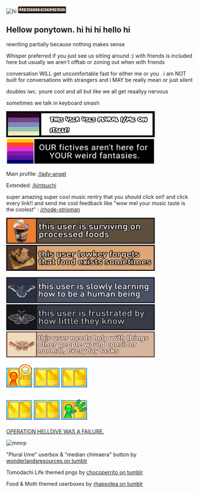 
![hi](https://komarev.com/ghpvc/?username=MelonOctoling&color=blueviolet&style=plastic&label=Profile+Hits) <img src="8287fd1fb2aa39ae8057afe9efd2fdc5fbf364f0.gif">

## Hellow ponytown. hi hi hi hello hi
rewriting partially because nothing makes sense

Whisper preferred if you just see us sitting around :) with friends is included here but usually we aren't offtab or zoning out when with friends

conversation WILL get uncomfortable fast for either me or you . i am NOT built for conversations with strangers and i MAY be really mean or just silent

doubles iwc. youre cool and all but like we all get reaallyy nervous

sometimes we talk in keyboard smash

<img src="image_2025-06-23_071141498.png" width="400" height="70">
<img src="image_2025-07-10_060441653.png" width="400" height="70">

Main profile: [/lady-angel](https://rentry.co/lady-angel)

Extended: [/kintsuchi](https://rentry.co/kintsuchi)

super amazing super cool music rentry that you should click on!! and click every link!! and send me cool feedback like "wow mel your music taste is the coolest" : [/rhode-strixman](https://rentry.co/rhode-strixman)

<img src="tumblr_317de0580ee880f66df8e2066104f261_f984168e_1280.jpg" width="400" height="70"> <img src="tumblr_c4a0a9e27c9cd296b2971c80c7369afc_cbaf3705_1280.jpg" width="400" height="70">

<img src="tumblr_f1afe04e4fd4f825b009f0f78f9896aa_eadb56b2_1280.jpg" width="400" height="70"> <img src="tumblr_bd23f6ea8aeffa9b65170b249be4b730_11d14957_400.jpg" width="400" height="70"> <img src="tumblr_8cdaacebf09b837bcc779214de21418d_6a10c517_1280.jpg" width="400" height="70">


<img src="image_2025-06-23_071113700.png" width="70" height="70"> <img src="blankroom.png" width="70" height="70"> <img src="blankroom.png" width="70" height="70"> 

<img src="blankroom.png" width="70" height="70"> <img src="blankroom.png" width="70" height="70"> <img src="playroom.png" width="70" height="70">

[OPERATION HELLDIVE WAS A FAILURE.](https://rentry.co/d-freq-crush)




![mmrp](https://hit.yhype.me/github/profile?account_id=148920820)

"Plural I/me" userbox & "median chimaera" button by [wonderlandsresources on tumblr](https://www.tumblr.com/wonderlandsresources)

Tomodachi Life themed pngs by [chocoperrito on tumblr](https://www.tumblr.com/chocoperrito)

Food & Moth themed userboxes by [rhapsotea on tumblr](https://www.tumblr.com/rhapsotea)
